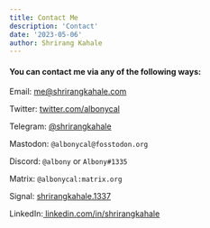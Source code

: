 ```yaml
---
title: Contact Me
description: 'Contact'
date: '2023-05-06'
author: Shrirang Kahale
---
```


#### You can contact me via any of the following ways:

Email: me@shrirangkahale.com 

Twitter: [twitter.com/albonycal](https://twitter.com/albonycal)

Telegram: [@shrirangkahale](https://t.me/shrirangkahale)

Mastodon: `@albonycal@fosstodon.org `

Discord: `@albony` or `Albony#1335` 

Matrix: `@albonycal:matrix.org`

Signal: [shrirangkahale.1337](https://signal.me/#eu/E+2pFGEDxB9+Xc8tEDVW/rsPIWyejOKiPaSAe8cMfZmIc/i4+LxDgZb0Ko1B6EXa)

LinkedIn:[ linkedin.com/in/shrirangkahale](https://www.linkedin.com/in/shrirangkahale)
